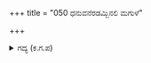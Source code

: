 +++
title = "050 ಧನುವನೆರಡಮ್ಬಿನಲಿ ಮಗುಳೆ"

+++

<details><summary>ಗದ್ಯ (ಕ.ಗ.ಪ) </summary>

50. ಯುಧಿಷ್ಠರನ ಬಿಲ್ಲನ್ನು ಎರಡು ಬಾಣಗಳಲ್ಲಿ ಹೊಡೆದ; ಧರ್ಮರಾಯನ ಸಾರಥಿಯ ಮೈ ರಕ್ತದಲ್ಲಿ ನೆನೆಯುವಂತೆ ಪುನಃ ಹೊಡೆದನು; ಯುಧಿಷ್ಠರನನ್ನು ಪುನಃ ಹೊಡೆದನು. ಮನನ, ಶಾಸ್ತ್ರ, ಶ್ರವಣ, ನಿಯಮ, ಆಸನ, ಸಮಾಧಿ, ಧ್ಯಾನ ವಿದ್ಯಾವಿನಯ ಮುಂತಾದ ಅಧ್ಯಾತ್ಮ ವಿದ್ಯೆಗಳಲ್ಲದೇ ಈ ಯುದ್ಧದ ಜಂಜಾಟ ನಿಮಗೇಕೆಂದು ಶಲ್ಯ ಅಪಹಾಸ್ಯ ಮಾಡಿದ.
</details>
